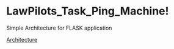 # LawPilots_Task_Ping_Machine!


Simple Architecture for FLASK application

[Architecture](https://user-images.githubusercontent.com/50278095/129564186-59fd5c65-a8ea-48d1-95ae-ff8348d7a4d7.JPG)
